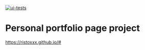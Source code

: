 [![ui-tests](https://github.com/ristoxxx/ristoxxx.github.io/actions/workflows/tests.yml/badge.svg)](https://github.com/ristoxxx/ristoxxx.github.io/actions/workflows/tests.yml)  
# Personal portfolio page project  

https://ristoxxx.github.io/#
